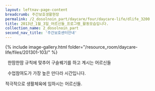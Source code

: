 ```yaml
--- 
layout: leftnav-page-content 
breadcrumb: 주간보호생활현장 
permalink: /2_dosolnoin_part/daycare/four/daycare-life/dlife_3200
title: 2013년_1월_3일_어르신들_프로그램_활동모습입니다.
collection_name: 2_dosolnoin_part
second_nav_title: '주간보호센터안내' 
---
```

{% include image-gallery.html folder="/resource_room/daycare-life/files/201301-103/" %}

 
한땀한땀 규칙에 맞추어 구슬꿰기를 하고 계시는 어르신들
 


 
수업참여도가 가장 높은 만다라 시간입니다.
 


적극적으로 생활체육에 임하시는 어르신들.